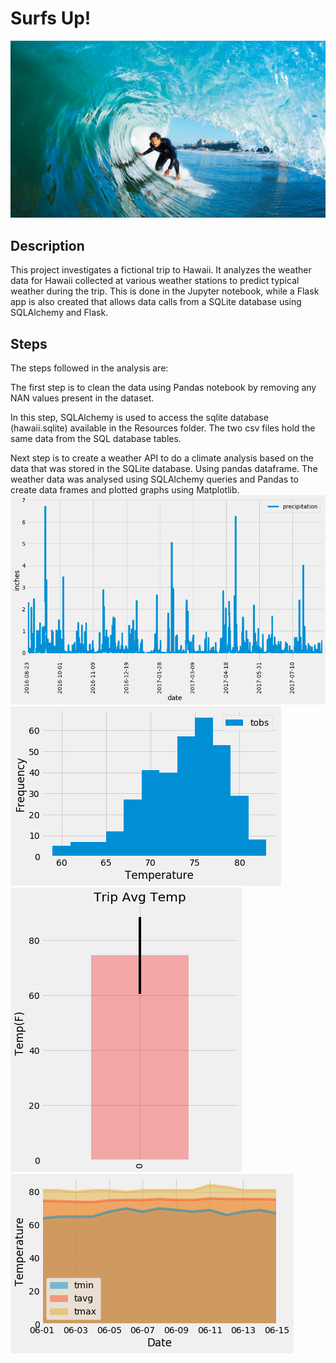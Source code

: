 #  Surfs Up!
![surf](surfs-up.png)
## Description
This project investigates a fictional trip to Hawaii. It analyzes the weather data for Hawaii collected at various weather stations to predict typical weather during the trip. This is done in the Jupyter notebook, while a Flask app is also created that allows data calls from a SQLite database using SQLAlchemy and Flask.

## Steps
The steps followed in the analysis are:

The first step is to clean the data using Pandas notebook by removing any NAN values present in the dataset.

In this step, SQLAlchemy is used to access the sqlite database (hawaii.sqlite) available in the Resources folder. The two csv files hold the same data from the SQL database tables.

Next step is to create a weather API to do a climate analysis based on the data that was stored in the SQLite database. Using pandas dataframe. The weather data was analysed using SQLAlchemy queries and Pandas to create data frames and plotted graphs using Matplotlib.
![sql](sql1.png)
![sql](sql2.png)
![sql](sql3.png)
![sql](sql4.png)
